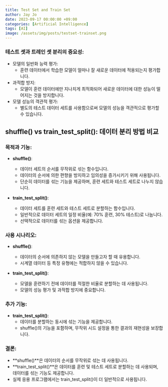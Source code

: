 ```yaml
---
title: Test Set and Train Set
author: Jay Jo
date: 2023-09-17 00:00:00 +09:00
categories: [Artificial Intelligence]
tags: [AI]
image: /assets/img/posts/testset-trainset.png
---
```


### 테스트 셋과 트레인 셋 분리의 중요성:

- 모델의 일반화 능력 평가:
  - 훈련 데이터에서 학습한 모델이 얼마나 잘 새로운 데이터에 적용되는지 평가합니다.
- 과적합 방지:
  - 모델이 훈련 데이터에만 지나치게 최적화되어 새로운 데이터에 대한 성능이 떨어지는 것을 방지합니다.
- 모델 성능의 객관적 평가:
  - 별도의 테스트 데이터 세트를 사용함으로써 모델의 성능을 객관적으로 평가할 수 있습니다.

## shuffle() vs train_test_split(): 데이터 분리 방법 비교

### 목적과 기능:

- **shuffle()**:
  - 데이터 세트의 순서를 무작위로 섞는 함수입니다.
  - 데이터의 순서에 의한 편향을 방지하고 임의성을 증가시키기 위해 사용됩니다.
  - 단순히 데이터를 섞는 기능을 제공하며, 훈련 세트와 테스트 세트로 나누지 않습니다.

- **train_test_split()**:
  - 데이터 세트를 훈련 세트와 테스트 세트로 분할하는 함수입니다.
  - 일반적으로 데이터 세트의 일정 비율(예: 70% 훈련, 30% 테스트)로 나눕니다.
  - 선택적으로 데이터를 섞는 옵션을 제공합니다.

### 사용 시나리오:

- **shuffle()**:
  - 데이터의 순서에 의존하지 않는 모델을 만들고자 할 때 유용합니다.
  - 시계열 데이터 등 특정 유형에는 적합하지 않을 수 있습니다.

- **train_test_split()**:
  - 모델을 훈련하기 전에 데이터를 적절한 비율로 분할하는 데 사용됩니다.
  - 모델의 성능 평가 및 과적합 방지에 중요합니다.

### 추가 기능:

- **train_test_split()**:
  - 데이터를 분할하는 동시에 섞는 기능을 제공합니다.
  - shuffle()의 기능을 포함하며, 무작위 시드 설정을 통한 결과의 재현성을 보장합니다.


### 결론:

- **shuffle()**은 데이터의 순서를 무작위로 섞는 데 사용됩니다.
- **train_test_split()**은 데이터를 훈련 및 테스트 세트로 분할하는 데 사용되며, 데이터를 섞는 기능도 제공합니다.
- 실제 응용 프로그램에서는 train_test_split()이 더 일반적으로 사용됩니다.
